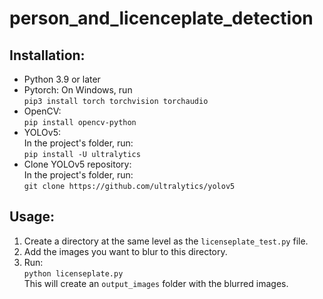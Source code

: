 # person_and_licenceplate_detection

## Installation:

- Python 3.9 or later
- Pytorch: On Windows, run  
  `pip3 install torch torchvision torchaudio`
- OpenCV:  
  `pip install opencv-python`
- YOLOv5:  
  In the project's folder, run:  
  `pip install -U ultralytics`
- Clone YOLOv5 repository:  
  In the project's folder, run:  
  `git clone https://github.com/ultralytics/yolov5`

## Usage:

1. Create a directory at the same level as the `licenseplate_test.py` file.  
2. Add the images you want to blur to this directory.  
3. Run:  
   `python licenseplate.py`  
   This will create an `output_images` folder with the blurred images.
